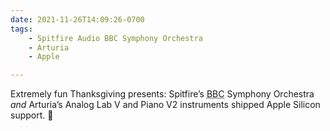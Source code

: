 ```yaml
---
date: 2021-11-26T14:09:26-0700
tags:
    - Spitfire Audio BBC Symphony Orchestra
    - Arturia
    - Apple

---
```


Extremely fun Thanksgiving presents: Spitfire’s <abbr title="British Broadcasting Corporation">BBC</abbr> Symphony Orchestra *and* Arturia’s Analog Lab V and Piano V2 instruments shipped Apple Silicon support. 🎉